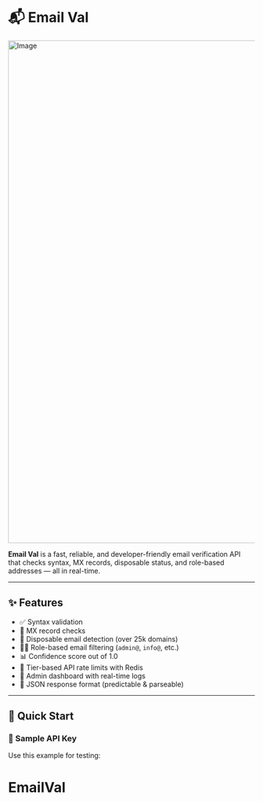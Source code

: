# 📬 Email Val

<img width="1024" height="1024" alt="Image" src="https://github.com/user-attachments/assets/1ce271fc-25b5-446b-bf48-2fb9810ed87a" />

**Email Val** is a fast, reliable, and developer-friendly email verification API that checks syntax, MX records, disposable status, and role-based addresses — all in real-time.

---

## ✨ Features

- ✅ Syntax validation
- 📮 MX record checks
- 🚫 Disposable email detection (over 25k domains)
- 🧑‍💼 Role-based email filtering (`admin@`, `info@`, etc.)
- 📊 Confidence score out of 1.0
- 🔐 Tier-based API rate limits with Redis
- 🧠 Admin dashboard with real-time logs
- 🔄 JSON response format (predictable & parseable)

---

## 🚀 Quick Start

### 🔑 Sample API Key

Use this example for testing:

# EmailVal
